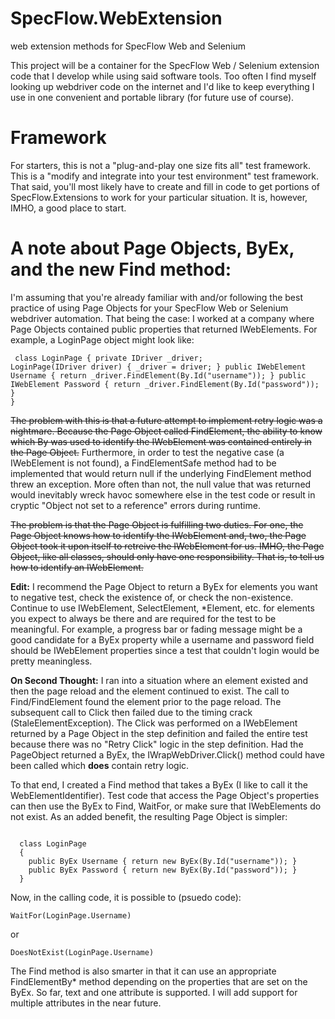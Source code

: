 # SpecFlow.WebExtension
web extension methods for SpecFlow Web and Selenium

This project will be a container for the SpecFlow Web / Selenium extension code that I develop while
using said software tools. Too often I find myself looking up webdriver code on the internet and I'd
like to keep everything I use in one convenient and portable library (for future use of course).

# Framework

For starters, this is not a "plug-and-play one size fits all" test framework. This is a "modify and 
integrate into your test environment" test framework. That said, you'll most likely have to create
and fill in code to get portions of SpecFlow.Extensions to work for your particular situation. It is,
however, IMHO, a good place to start.

# A note about Page Objects, ByEx, and the new Find method:

I'm assuming that you're already familiar with and/or following the best practice of using Page Objects
for your SpecFlow Web or Selenium webdriver automation. That being the case: I worked at a company
where Page Objects contained public properties that returned IWebElements. For example, a LoginPage
object might look like:

<code><pre>
  class LoginPage
  {
    private IDriver _driver;
    LoginPage(IDriver driver)
    {
      _driver = driver;
    }
    public IWebElement Username { return _driver.FindElement(By.Id("username")); }
    public IWebElement Password { return _driver.FindElement(By.Id("password")); }
  }
</pre></code>

~~The problem with this is that a future attempt to implement retry logic was a nightmare. Because the
Page Object called FindElement, the ability to know which By was used to identify the IWebElement
was contained entirely in the Page Object.~~ Furthermore, in order to test the negative case (a
IWebElement is not found), a FindElementSafe method had to be implemented that would return null
if the underlying FindElement method threw an exception. More often than not, the null value that
was returned would inevitably wreck havoc somewhere else in the test code or result in cryptic
"Object not set to a reference" errors during runtime.

~~The problem is that the Page Object is fulfilling two duties. For one, the Page Object knows how to
identify the IWebElement and, two, the Page Object took it upon itself to retreive the IWebElement
for us. IMHO, the Page Object, like all classes, should only have one responsibility. That is, to
tell us how to identify an IWebElement.~~

<strong>Edit:</strong> I recommend the Page Object to return a ByEx for elements you want to negative test, check the existence of, or check the non-existence. Continue to use IWebElement, SelectElement, *Element, etc. for elements you expect to always be there and are required for the test to be meaningful. For example, a progress bar or fading message might be a good candidate for a ByEx property while a username and password field should be IWebElement properties since a test that couldn't login would be pretty meaningless.

<strong>On Second Thought:</strong> I ran into a situation where an element existed and then the page reload and the element continued to exist. The call to Find/FindElement found the element prior to the page reload. The subsequent call to Click then failed due to the timing crack (StaleElementException). The Click was performed on a IWebElement returned by a Page Object in the step definition and failed the entire test because there was no "Retry Click" logic in the step definition. Had the PageObject returned a ByEx, the IWrapWebDriver.Click() method could have been called which <strong>does</strong> contain retry logic.

To that end, I created a Find method that takes a ByEx (I like to call it the WebElementIdentifier).
Test code that access the Page Object's properties can then use the ByEx to Find, WaitFor, or make
sure that IWebElements do not exist. As an added benefit, the resulting Page Object is simpler:
<pre><code>
  class LoginPage
  {
    public ByEx Username { return new ByEx(By.Id("username")); }
    public ByEx Password { return new ByEx(By.Id("password")); }
  }
</code></pre>

Now, in the calling code, it is possible to (psuedo code):
  <pre><code>WaitFor(LoginPage.Username)</code></pre>
  or
  <pre><code>DoesNotExist(LoginPage.Username)</code></pre>
  
The Find method is also smarter in that it can use an appropriate FindElementBy* method depending on
the properties that are set on the ByEx. So far, text and one attribute is supported. I will add
support for multiple attributes in the near future.
